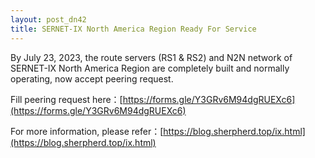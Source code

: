 ```yaml
---
layout: post_dn42
title: SERNET-IX North America Region Ready For Service
---
```


By July 23, 2023, the route servers (RS1 & RS2) and N2N network of SERNET-IX North America Region are completely built and normally operating, now accept peering request.

Fill peering request here：[https://forms.gle/Y3GRv6M94dgRUEXc6](https://forms.gle/Y3GRv6M94dgRUEXc6)

For more information, please refer：[https://blog.sherpherd.top/ix.html](https://blog.sherpherd.top/ix.html)
